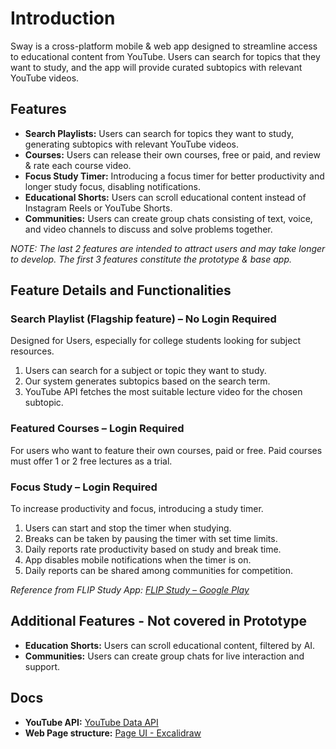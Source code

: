 # Introduction
Sway is a cross-platform mobile & web app designed to streamline access to educational content from YouTube. Users can search for topics that they want to study, and the app will provide curated subtopics with relevant YouTube videos.

## Features
- **Search Playlists:** Users can search for topics they want to study, generating subtopics with relevant YouTube videos.
- **Courses:** Users can release their own courses, free or paid, and review & rate each course video.
- **Focus Study Timer:** Introducing a focus timer for better productivity and longer study focus, disabling notifications.
- **Educational Shorts:** Users can scroll educational content instead of Instagram Reels or YouTube Shorts.
- **Communities:** Users can create group chats consisting of text, voice, and video channels to discuss and solve problems together.

_NOTE: The last 2 features are intended to attract users and may take longer to develop. The first 3 features constitute the prototype & base app._

## Feature Details and Functionalities

### Search Playlist (Flagship feature) – No Login Required
Designed for Users, especially for college students looking for subject resources.

1. Users can search for a subject or topic they want to study.
2. Our system generates subtopics based on the search term.
3. YouTube API fetches the most suitable lecture video for the chosen subtopic.

### Featured Courses – Login Required
For users who want to feature their own courses, paid or free. Paid courses must offer 1 or 2 free lectures as a trial.

### Focus Study – Login Required
To increase productivity and focus, introducing a study timer.
1. Users can start and stop the timer when studying.
2. Breaks can be taken by pausing the timer with set time limits.
3. Daily reports rate productivity based on study and break time.
4. App disables mobile notifications when the timer is on.
5. Daily reports can be shared among communities for competition.

_Reference from FLIP Study App: [FLIP Study – Google Play](https://play.google.com/store/apps/details?id=com.flip.study&hl=en)_

## Additional Features  - Not covered in Prototype
- **Education Shorts:** Users can scroll educational content, filtered by AI.
- **Communities:** Users can create group chats for live interaction and support.

## Docs
- **YouTube API:** [YouTube Data API](https://developers.google.com/youtube/v3)
- **Web Page structure:** [Page UI - Excalidraw](https://excalidraw.com/#json=86IsTrYse37duMSjjlvO-,ybA3xqHa8rL9iIJx36728w)
